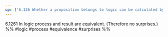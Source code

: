 ```yaml
---
up: ['6.126 Whether a proposition belongs to logic can be calculated by calculating the logical properties of the symbol.']
---
```

6.1261 In logic process and result are equivalent. (Therefore no surprises.)
%%
#logic #process #equivalence #surprises %%